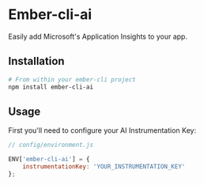 # Ember-cli-ai

Easily add Microsoft's Application Insights to your app.

## Installation

```bash
# From within your ember-cli project
npm install ember-cli-ai
```

## Usage

First you'll need to configure your AI Instrumentation Key:

```javascript
// config/environment.js

ENV['ember-cli-ai'] = {
    instrumentationKey: 'YOUR_INSTRUMENTATION_KEY'
};
```
